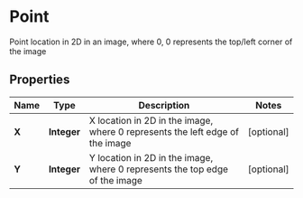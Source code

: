 

# Point

Point location in 2D in an image, where 0, 0 represents the top/left corner of the image
## Properties

Name | Type | Description | Notes
------------ | ------------- | ------------- | -------------
**X** | **Integer** | X location in 2D in the image, where 0 represents the left edge of the image |  [optional]
**Y** | **Integer** | Y location in 2D in the image, where 0 represents the top edge of the image |  [optional]



